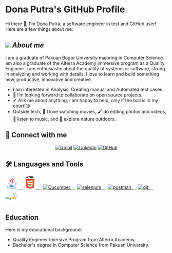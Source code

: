 # Dona Putra's GitHub Profile

Hi there 👋, I'm Dona Putra, a software engineer in test and GitHub user! Here are a few things about me:

## <img src="https://media.giphy.com/media/ObNTw8Uzwy6KQ/giphy.gif" width="30px">&nbsp;***About me***

I am a graduate of Pakuan Bogor University majoring in Computer Science. I am also a graduate of the Alterra Academy immersive program as a Quality Engineer. I am enthusiastic about the quality of systems or software, strong in analyzing and working with details. I love to learn and build something new, productive, innovative and creative.

- I am interested in Analysis, Creating manual and Automated test cases
- 👯 I’m looking forward to collaborate on open source projects.
- ✔ Ask me about anything, I am happy to help, only if the ball is in my court!😉
- Outside tech, 📖 I love watching movies, 🖌️ do editing photos and videos, 🎵 listen to music, and 🌴 explore nature outdoors.

## 🤝 Connect with me
<p align="center">
	<a href="donaputrapor@gmail.com"><img img src="https://img.shields.io/badge/gmail-%23EA4335.svg?style=plastic&logo=gmail&logoColor=white" alt="Gmail"/></a>
	<a href="linkedin.com/in/dona-putra-por-270465188"><img src="https://img.shields.io/badge/linkedin-%230A66C2.svg?style=plastic&logo=linkedin&logoColor=white" alt="LinkedIn"/></a>
	<a href="https://linkedin.com/in/dona-putra-por-270465188"><img src="https://img.shields.io/badge/github-%23181717.svg?style=plastic&logo=github&logoColor=white" alt="GitHub"/></a>
</p>

## 🛠️ Languages and Tools 

<p>
    <a href="https://www.java.com"><img src="https://raw.githubusercontent.com/devicons/devicon/master/icons/java/java-original.svg" alt="Java" width="40" height="40"/></a>__
    <a href="https://www.w3.org/html/" target="_blank"> <img src="https://raw.githubusercontent.com/devicons/devicon/master/icons/html5/html5-original-wordmark.svg" alt="html5" width="40" height="40"/> </a>__
    <a href="https://cucumber.io/docs/gherkin/" target="_blank"> <img src="https://brandslogos.com/wp-content/uploads/thumbs/cucumber-logo-vector.svg" alt="Cucumber" width="40" height="40"/> </a>__
    <a href="https://www.selenium.dev" target="_blank"> <img src="https://raw.githubusercontent.com/detain/svg-logos/780f25886640cef088af994181646db2f6b1a3f8/svg/selenium-logo.svg" alt="selenium" width="40" height="40"/> </a>__
    <a href="https://postman.com" target="_blank"> <img src="https://www.vectorlogo.zone/logos/getpostman/getpostman-icon.svg" alt="postman" width="40" height="40"/> </a>__
    <a href="https://git-scm.com/" target="_blank"> <img src="https://www.vectorlogo.zone/logos/git-scm/git-scm-icon.svg" alt="git" width="40" height="40"/> </a>__
    <a href="https://www.mysql.com/" target="_blank"> <img src="https://raw.githubusercontent.com/devicons/devicon/master/icons/mysql/mysql-original-wordmark.svg" alt="mysql" width="40" height="40"/> </a>
</p>

## Education

Here is my educational background:

- Quality Engineer Imersive Program from Alterra Academy.
- Bachelor's degree in Computer Science from Pakuan University.

